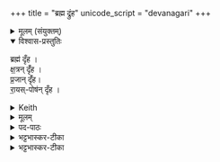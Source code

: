 +++
title = "ब्रह्म द्रुंह"
unicode_script = "devanagari"
+++


<details><summary>मूलम् (संयुक्तम्)</summary>

ब्रह्म॑ दृँह क्ष॒त्रन्दृँ॑ह प्र॒जान्दृँ॑ह रा॒यस्पोष॑न्दृँह
</details>

<details open><summary>विश्वास-प्रस्तुतिः</summary>

ब्रह्म॑ दृँह ।  
क्ष॒त्रन् दृँ॑ह ।  
प्र॒जान् दृँ॑ह।  
रा॒यस्-पोष॑न् दृँह ।
</details>

<details><summary>Keith</summary>

Strengthen the Brahmans,  
strengthen the nobles,  
strengthen offspring,  
strengthen increase of wealth.
</details>


<details><summary>मूलम्</summary>

ब्रह्म॑ दृँह ।  
क्ष॒त्रन्दृँ॑ह ।  
प्र॒जान्दृँ॑ह।  
रा॒यस्पोष॑न्दृँह ।
</details>

<details><summary>पद-पाठः</summary>

ब्रह्म॑ । दृ॒ँ॒ह॒ ।  
क्ष॒त्रम् । दृ॒ँ॒ह॒ ।   
प्र॒जामिति॑ प्र-जाम् । दृ॒ँ॒ह॒ ।   
रा॒यः । पोष॑म् । दृ॒ँ॒ह॒ ।  
</details>

<details><summary>भट्टभास्कर-टीका</summary>

हे मैत्रावरुणदण्ड ब्राह्मणादीन् दृंह वर्धय । प्रजाशब्दः कृदुत्तरपदप्रकृतिस्वेरणान्तोदात्तः । रैशब्दात्परस्याः षष्ठ्याः 'ऊडिदम्' इत्यादिनोदात्तत्वम् ॥
</details>

<details><summary>भट्टभास्कर-टीका</summary>

15मैत्रावरुणदण्डेन संहन्ति - ब्रह्म दृंहेति ॥ व्याख्यातमेव ॥
</details>
